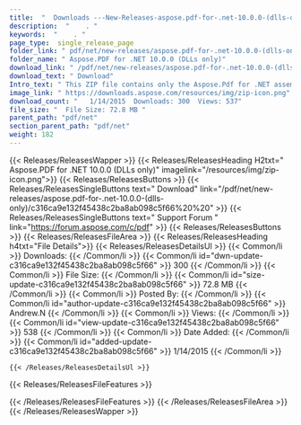 ```yaml
---
title:  "  Downloads ---New-Releases-aspose.pdf-for-.net-10.0.0-(dlls-only) . " 
description:  "    . " 
keywords:  "    . " 
page_type:  single_release_page
folder_link: " pdf/net/new-releases/aspose.pdf-for-.net-10.0.0-(dlls-only)/"
folder_name: " Aspose.PDF for .NET 10.0.0 (DLLs only)"
download_link: " /pdf/net/new-releases/aspose.pdf-for-.net-10.0.0-(dlls-only)/c316ca9e132f45438c2ba8ab098c5f66"
download_text: " Download"
Intro_text: " This ZIP file contains only the Aspose.Pdf for .NET assemblies. The assemblies a..."
image_link: " https://downloads.aspose.com/resources/img/zip-icon.png"
download_count: "   1/14/2015  Downloads: 300  Views: 537"
file_size: "  File Size: 72.8 MB "
parent_path: "pdf/net"
section_parent_path: "pdf/net"
weight: 182 
---
```


{{< Releases/ReleasesWapper >}}
  {{< Releases/ReleasesHeading H2txt=" Aspose.PDF for .NET 10.0.0 (DLLs only)" imagelink="/resources/img/zip-icon.png">}}
  {{< Releases/ReleasesButtons >}}
    {{< Releases/ReleasesSingleButtons text=" Download" link="/pdf/net/new-releases/aspose.pdf-for-.net-10.0.0-(dlls-only)/c316ca9e132f45438c2ba8ab098c5f66%20%20" >}}
    {{< Releases/ReleasesSingleButtons text=" Support Forum " link="https://forum.aspose.com/c/pdf" >}}
  {{< Releases/ReleasesButtons >}}
  {{< Releases/ReleasesFileArea >}}
    {{< Releases/ReleasesHeading h4txt="File Details">}}
    {{< Releases/ReleasesDetailsUl >}}
            {{< Common/li  >}} Downloads: {{< /Common/li >}} 
      {{< Common/li id="dwn-update-c316ca9e132f45438c2ba8ab098c5f66" >}} 300 {{< /Common/li >}} 
      {{< Common/li  >}} File Size: {{< /Common/li >}} 
      {{< Common/li id="size-update-c316ca9e132f45438c2ba8ab098c5f66" >}} 72.8 MB {{< /Common/li >}} 
      {{< Common/li  >}} Posted By: {{< /Common/li >}} 
      {{< Common/li id="author-update-c316ca9e132f45438c2ba8ab098c5f66" >}} Andrew.N {{< /Common/li >}} 
      {{< Common/li  >}} Views: {{< /Common/li >}} 
      {{< Common/li id="view-update-c316ca9e132f45438c2ba8ab098c5f66" >}} 538 {{< /Common/li >}} 
      {{< Common/li  >}} Date Added: {{< /Common/li >}} 
      {{< Common/li id="added-update-c316ca9e132f45438c2ba8ab098c5f66" >}} 1/14/2015 {{< /Common/li >}} 

    {{< /Releases/ReleasesDetailsUl >}}

  {{< Releases/ReleasesFileFeatures >}}
      
  {{< /Releases/ReleasesFileFeatures >}}
 {{< /Releases/ReleasesFileArea >}}
{{< /Releases/ReleasesWapper >}}


